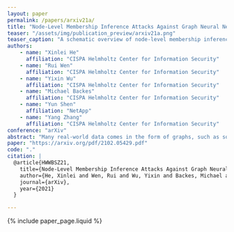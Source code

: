```yaml
---
layout: paper
permalink: /papers/arxiv21a/
title: "Node-Level Membership Inference Attacks Against Graph Neural Networks"
teaser: "/assets/img/publication_preview/arxiv21a.png"
teaser_caption: "A schematic overview of node-level membership inference attack against GNNs. Note that for the combined attack, we conduct 0-hop, 1-hop, and 2-hop query to obtain the inputs of the attack model."
authors: 
    - name: "Xinlei He"
      affiliation: "CISPA Helmholtz Center for Information Security"
    - name: "Rui Wen"
      affiliation: "CISPA Helmholtz Center for Information Security"
    - name: "Yixin Wu"
      affiliation: "CISPA Helmholtz Center for Information Security"
    - name: "Michael Backes"
      affiliation: "CISPA Helmholtz Center for Information Security"
    - name: "Yun Shen"
      affiliation: "NetApp"
    - name: "Yang Zhang"
      affiliation: "CISPA Helmholtz Center for Information Security"
conference: "arXiv"
abstract: "Many real-world data comes in the form of graphs, such as social networks and protein structure. To fully utilize the information contained in graph data, a new family of machine learning (ML) models, namely graph neural networks (GNNs), has been introduced. Previous studies have shown that machine learning models are vulnerable to privacy attacks. However, most of the current efforts concentrate on ML models trained on data from the Euclidean space, like images and texts. On the other hand, privacy risks stemming from GNNs remain largely unstudied. In this paper, we fill the gap by performing the first comprehensive analysis of node-level membership inference attacks against GNNs. We systematically define the threat models and propose three node-level membership inference attacks based on an adversary's background knowledge. Our evaluation on three GNN structures and four benchmark datasets shows that GNNs are vulnerable to node-level membership inference even when the adversary has minimal background knowledge. Besides, we show that graph density and feature similarity have a major impact on the attack's success. We further investigate two defense mechanisms and the empirical results indicate that these defenses can reduce the attack performance but with moderate utility loss."
paper: "https://arxiv.org/pdf/2102.05429.pdf"
code: "."
citation: |
  @article{HWWBSZ21,
    title={Node-Level Membership Inference Attacks Against Graph Neural Networks},
    author={He, Xinlei and Wen, Rui and Wu, Yixin and Backes, Michael and Shen, Yun and Zhang, Yang},
    journal={arXiv},
    year={2021}
  }

---
```


{% include paper_page.liquid %}